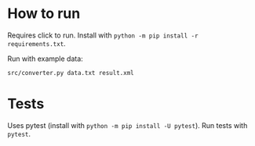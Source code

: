 # How to run

Requires click to run. Install with `python -m pip install -r requirements.txt`.

Run with example data:
```
src/converter.py data.txt result.xml
```

# Tests

Uses pytest (install with `python -m pip install -U pytest`). Run tests with `pytest`.
